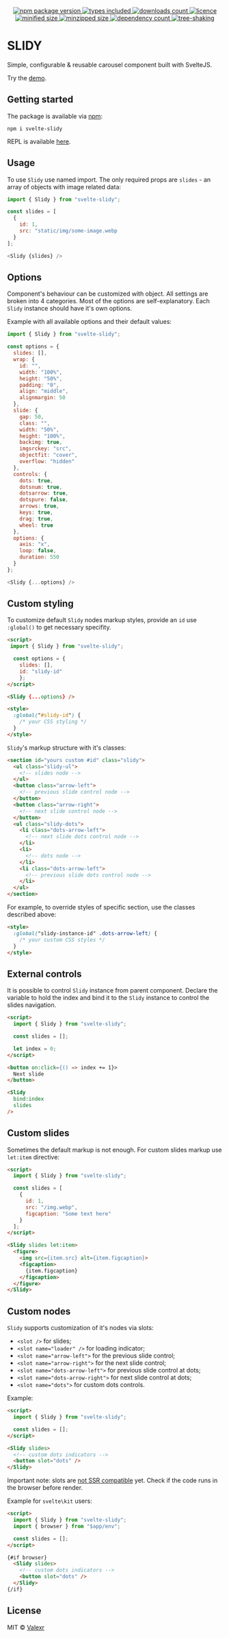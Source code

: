 <div align="center">
  <a href="https://www.npmjs.com/package/svelte-slidy">
    <img alt="npm package version" src="https://badgen.net/npm/v/svelte-slidy" />
  </a>
  <a href="https://www.npmjs.com/package/svelte-slidy">
    <img alt="types included" src="https://badgen.net/npm/types/svelte-slidy" />
  </a>
  <a href="https://www.npmjs.com/package/svelte-slidy">
    <img alt="downloads count" src="https://badgen.net/npm/dt/svelte-slidy" />
  </a>
  <a href="https://www.npmjs.com/package/svelte-slidy">
    <img alt="licence" src="https://badgen.net/npm/license/svelte-slidy" />
  </a>
</div>

<div align="center">
  <a href="https://bundlephobia.com/package/svelte-slidy">
    <img alt="minified size" src="https://badgen.net/bundlephobia/min/svelte-slidy/" />
  </a>
  <a href="https://bundlephobia.com/package/svelte-slidy">
    <img alt="minzipped size" src="https://badgen.net/bundlephobia/minzip/svelte-slidy/" />
  </a>
  <a href="https://bundlephobia.com/package/svelte-slidy">
    <img alt="dependency count" src="https://badgen.net/bundlephobia/dependency-count/svelte-slidy/" />
  </a>
  <a href="https://bundlephobia.com/package/svelte-slidy">
    <img alt="tree-shaking" src="https://badgen.net/bundlephobia/tree-shaking/svelte-slidy/" />
  </a>
</div>

# SLIDY

Simple, configurable & reusable carousel component built with SvelteJS.

Try the [demo](https://slidy.valexr.online).

## Getting started

The package is available via [npm](https://www.npmjs.com/package/svelte-slidy):

```
npm i svelte-slidy
```

REPL is available [here](https://svelte.dev/repl/63eabf4de9ef40108da038cf55cba8dd).

## Usage

To use `Slidy` use named import. The only required props are `slides` - an array of objects with image related data:

```js
import { Slidy } from "svelte-slidy";

const slides = [
  {
    id: 1,
    src: "static/img/some-image.webp
  }
];

<Slidy {slides} />
```

## Options

Component's behaviour can be customized with object. All settings are broken into 4 categories. Most of the options are self-explanatory. Each `Slidy` instance should have it's own options.

Example with all available options and their default values:

```js
import { Slidy } from "svelte-slidy";

const options = {
  slides: [],
  wrap: {
    id: "",
    width: "100%",
    height: "50%",
    padding: "0",
    align: "middle",
    alignmargin: 50
  },
  slide: {
    gap: 50,
    class: "",
    width: "50%",
    height: "100%",
    backimg: true,
    imgsrckey: "src",
    objectfit: "cover",
    overflow: "hidden"
  },
  controls: {
    dots: true,
    dotsnum: true,
    dotsarrow: true,
    dotspure: false,
    arrows: true,
    keys: true,
    drag: true,
    wheel: true
  },
  options: {
    axis: "x",
    loop: false,
    duration: 550
  }
};

<Slidy {...options} />
```

## Custom styling

To customize default `Slidy` nodes markup styles, provide an `id` use `:global()` to get necessary specifity.

```html
<script>
 import { Slidy } from "svelte-slidy";

  const options = {
    slides: [],
    id: "slidy-id"
	};
</script>

<Slidy {...options} />

<style>
  :global("#slidy-id") {
    /* your CSS styling */
  }
</style>
```

`Slidy`'s markup structure with it's classes:

```html
<section id="yours custom #id" class="slidy">
  <ul class="slidy-ul">
    <!-- slides node -->
  </ul>
  <button class="arrow-left">
    <!-- previous slide control node -->
  </button>
  <button class="arrow-right">
    <!-- next slide control node -->
  </button>
  <ul class="slidy-dots">
    <li class="dots-arrow-left">
      <!-- next slide dots control node -->
    </li>
    <li>
      <!-- dots node -->
    </li>
    <li class="dots-arrow-left">
      <!-- previous slide dots control node -->
    </li>
  </ul>
</section>
```

For example, to override styles of specific section, use the classes described above:

```html
<style>
  :global("slidy-instance-id" .dots-arrow-left) {
    /* your custom CSS styles */
  }
</style>
```

## External controls

It is possible to control `Slidy` instance from parent component.
Declare the variable to hold the index and bind it to the `Slidy` instance to control the slides navigation.

```html
<script>
  import { Slidy } from "svelte-slidy";

  const slides = [];

  let index = 0;
</script>

<button on:click={() => index += 1}>
  Next slide
</button>

<Slidy
  bind:index
  slides
/>
```

## Custom slides

Sometimes the default markup is not enough. For custom slides markup use `let:item` directive:

```html
<script>
  import { Slidy } from "svelte-slidy";

  const slides = [
    {
      id: 1,
      src: "/img.webp",
      figcaption: "Some text here"
    }
  ];
</script>

<Slidy slides let:item>
  <figure>
    <img src={item.src} alt={item.figcaption}>
    <figcaption>
      {item.figcaption}
    </figcaption>
  </figure>
</Slidy>
```

## Custom nodes

`Slidy` supports customization of it's nodes via slots:

- `<slot />` for slides;
- `<slot name="loader" />` for loading indicator;
- `<slot name="arrow-left">` for the previous slide control;
- `<slot name="arrow-right">` for the next slide control;
- `<slot name="dots-arrow-left">` for previous slide control at dots;
- `<slot name="dots-arrow-right">` for next slide control at dots;
- `<slot name="dots">` for custom dots controls.

Example:

```html
<script>
  import { Slidy } from "svelte-slidy";

  const slides = [];
</script>

<Slidy slides>
  <!-- custom dots indicators -->
  <button slot="dots" />
</Slidy>
```

Important note: slots are [not SSR compatible](https://github.com/Valexr/svelte-slidy/issues/21) yet.
Check if the code runs in the browser before render.

Example for `svelte\kit` users:

```html
<script>
  import { Slidy } from "svelte-slidy";
  import { browser } from "$app/env";

  const slides = [];
</script>

{#if browser}
  <Slidy slides>
    <!-- custom dots indicators -->
    <button slot="dots" />
  </Slidy>
{/if}
```

## License

MIT &copy; [Valexr](https://github.com/Valexr)
